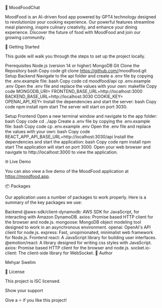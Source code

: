 🍔 MoodFoodChat

MoodFood is an AI-driven food app powered by GPT4 technology designed to revolutionize your cooking experience. Our powerful features streamline meal planning, inspire culinary creativity, and enhance your dining experience. Discover the future of food with MoodFood and join our growing community.

🚀 Getting Started

This guide will walk you through the steps to set up the project locally.

Prerequisites
Node.js (version 14 or higher)
MongoDB
Git
Clone the Repository
bash
Copy code
git clone https://github.com/<username>/moodfood.git
Setup Backend
Navigate to the api folder and create a .env file by copying the .env.example file:
bash
Copy code
cd moodfood/api
cp .env.example .env
Open the .env file and replace the values with your own:
makefile
Copy code
MONGODB_URI=<your-mongodb-uri>
FRONTEND_BASE_URL=http://localhost:3000
BACKEND_BASE_URL=http://localhost:3030
COOKIE_KEY=<your-cookie-key>
OPENAI_API_KEY=<your-openai-api-key>
Install the dependencies and start the server:
bash
Copy code
npm install
npm start
The server will start on port 3030.

Setup Frontend
Open a new terminal window and navigate to the app folder:
bash
Copy code
cd ../app
Create a .env file by copying the .env.example file:
bash
Copy code
cp .env.example .env
Open the .env file and replace the values with your own:
bash
Copy code
REACT_APP_API_BASE_URL=http://localhost:3030/api
Install the dependencies and start the application:
bash
Copy code
npm install
npm start
The application will start on port 3000. Open your web browser and navigate to http://localhost:3000 to view the application.

🌐 Live Demo

You can also view a live demo of the MoodFood application at https://moodfood.app.

📦 Packages

Our application uses a number of packages to work properly. Here is a summary of the key packages we use:

Backend
@aws-sdk/client-dynamodb: AWS SDK for JavaScript, for interacting with Amazon DynamoDB.
axios: Promise based HTTP client for the browser and node.js.
mongoose: MongoDB object modeling tool designed to work in an asynchronous environment.
openai: OpenAI's API client for node.js.
express: Fast, unopinionated, minimalist web framework for Node.js.
Frontend
react: A JavaScript library for building user interfaces.
@emotion/react: A library designed for writing css styles with JavaScript.
axios: Promise based HTTP client for the browser and node.js.
socket.io-client: The client-side library for WebSocket.
👤 Author

Mehyar Swelim

📝 License

This project is ISC licensed.

Show your support

Give a ⭐️ if you like this project!